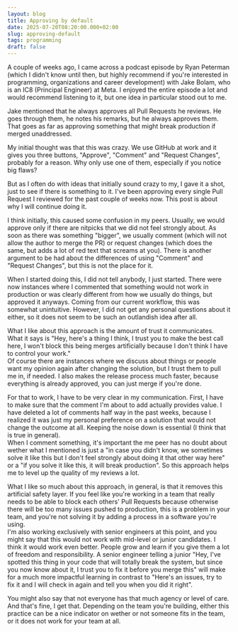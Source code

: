 ```yaml
---
layout: blog
title: Approving by default
date: 2025-07-20T08:20:00.000+02:00
slug: approving-default
tags: programming
draft: false
---
```

A couple of weeks ago, I came across a podcast episode by Ryan Peterman (which I didn't know until then, but highly recommend if you're interested in programming, organizations and career development) with Jake Bolam, who is an IC8 (Principal Engineer) at Meta. I enjoyed the entire episode a lot and would recommend listening to it, but one idea in particular stood out to me.

Jake mentioned that he always approves all Pull Requests he reviews. He goes through them, he notes his remarks, but he always approves them. That goes as far as approving something that might break production if merged unaddressed. 

My initial thought was that this was crazy. We use GitHub at work and it gives you three buttons, "Approve", "Comment" and "Request Changes", probably for a reason. Why only use one of them, especially if you notice big flaws? 

But as I often do with ideas that initially sound crazy to my, I gave it a shot, just to see if there is something to it. I've been approving every single Pull Request I reviewed for the past couple of weeks now. This post is about why I will continue doing it.

I think initially, this caused some confusion in my peers. Usually, we would approve only if there are nitpicks that we did not feel strongly about. As soon as there was something "bigger", we usually comment (which will not allow the author to merge the PR) or request changes (which does the same, but adds a lot of red text that screams at you). There is another argument to be had about the differences of using "Comment" and "Request Changes", but this is not the place for it.

When I started doing this, I did not tell anybody, I just started. There were now instances where I commented that something would not work in production or was clearly different from how we usually do things, but approved it anyways. Coming from our current workflow, this was somewhat unintuitive. However, I did not get any personal questions about it either, so it does not seem to be such an outlandish idea after all.

What I like about this approach is the amount of trust it communicates. What it says is "Hey, here's a thing I think, I trust you to make the best call here, I won't block this being merges artificially because I don't think I have to control your work."\
Of course there are instances where we discuss about things or people want my opinion again after changing the solution, but I trust them to pull me in, if needed. I also makes the release process much faster, because everything is already approved, you can just merge if you're done.

For that to work, I have to be very clear in my communication. First, I have to make sure that the comment I'm about to add actually provides value. I have deleted a lot of comments half way in the past weeks, because I realized it was just my personal preference on a solution that would not change the outcome at all. Keeping the noise down is essential (I think that is true in general).\
When I comment something, it's important the me peer has no doubt about wether what I mentioned is just a "in case you didn't know, we sometimes solve it like this but I don't feel strongly about doing it that other way here" or a "if you solve it like this, it will break production". So this approach helps me to level up the quality of my reviews a lot.

What I like so much about this approach, in general, is that it removes this artificial safety layer. If you feel like you're working in a team that really needs to be able to block each others' Pull Requests because otherwise there will be too many issues pushed to production, this is a problem in your team, and you're not solving it by adding a process in a software you're using.\
I'm also working exclusively with senior engineers at this point, and you might say that this would not work with mid-level or junior candidates. I think it would work even better. People grow and learn if you give them a lot of freedom and responsibility. A senior engineer telling a junior "Hey, I've spotted this thing in your code that will totally break the system, but since you now know about it, I trust you to fix it before you merge this" will make for a much more impactful learning in contrast to "Here's an issues, try to fix it and I will check in again and tell you when you did it right".

You might also say that not everyone has that much agency or level of care. And that's fine, I get that. Depending on the team you're building, either this practice can be a nice indicator on wether or not someone fits in the team, or it does not work for your team at all.
